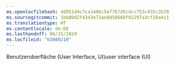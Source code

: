 ```yaml
---
ms.openlocfilehash: dd951d4c7ca140bc5e7767d5cdcc753c435c2b70
ms.sourcegitcommit: 1bb00d2f4343e73ae8d58668f02297a3cf10a4c1
ms.translationtype: HT
ms.contentlocale: de-DE
ms.lasthandoff: 06/15/2019
ms.locfileid: "63869210"
---
```

<span data-ttu-id="cffca-101">Benutzeroberfläche (User Interface, UI)</span><span class="sxs-lookup"><span data-stu-id="cffca-101">user interface (UI)</span></span>